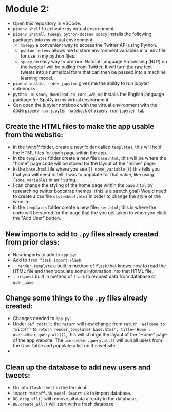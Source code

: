 # Module 2:
- Open this repository in VSCode.
- `pipenv shell` to activate my virtual environment.
- `pipenv install tweepy python-dotenv spacy` installs the following packages into my virtual environment:
  - `tweepy` a convenient way to access the Twitter API using Python.
  - `pyhton-dotenv` allows me to store environment variables in a .env file for use in my python files.
  - `spacy` an easy way to preform Natural Language Processing (NLP) on the tweets I will be pulling from Twitter. It will turn the raw text tweets into a numerical form that can then be passed into a machine learning model.
- `pipenv install --dev jupyter` gives me the ability to run jupyter notebooks.
- `python -m spacy download en_core_web_md` installs the English language package for SpaCy in my virtual environment.
- Can open the jupyter notebook with the virtual environment with the code `pipenv run jupyter notebook` or `pipenv run jupyter lab`

## Create the HTML files to make the app usable from the website:
- In the twitoff folder, create a new folder called `templates`, this will hold the HTML files for each page within the app.
- In the `templates` folder create a new file `base.html`, this will be where the "home" page code will be stored for the layout of the "home" page.
 - In the `base.html` file where you see `{{ some_variable }}` this tells you that you will need to tell it was to populate for that value, like using `{some_variable}` in an f string.
 - I can change the styling of the home page within the `base.html` by researching twitter bootstrap themes. (this is a stretch goal) Would need to create a css file `stylesheet.html` in order to change the style of the website.
- In the `templates` folder create a new file `user.html`, this is where the code will be stored for the page that the you get taken to when you click the "Add User" button.

## New imports to add to `.py` files already created from prior class:
- New imports to add to `app.py`:
 - Add to `from flask import Flask`:
  - `, render_template` a built in method of `flask` that knows how to read the HTML file and then populate some information into that HTML file.
  - `, request` built in method of `flask` to request data from database or `user_name`

## Change some things to the `.py` files already created:
- Changes needed to `app.py`:
 - Under `def root():` the `return` will now change from `return 'Welcome to Twitoff'` to `return render_template('base.html', title='Home', users=User.query.all())`, this will change the layout of the "Home" page of the app website. The `users=User.query.all()` will pull all users from the User table and populate a list on the website.
 - 

## Clean up the database to add new users and tweets:
- Go into `flask shell` in the terminal.
- `import twitoff.db_model import DB` to import database.
- `DB.drop_all()` will remove all data already in the database.
- `DB.create_all()` will start with a fresh database.